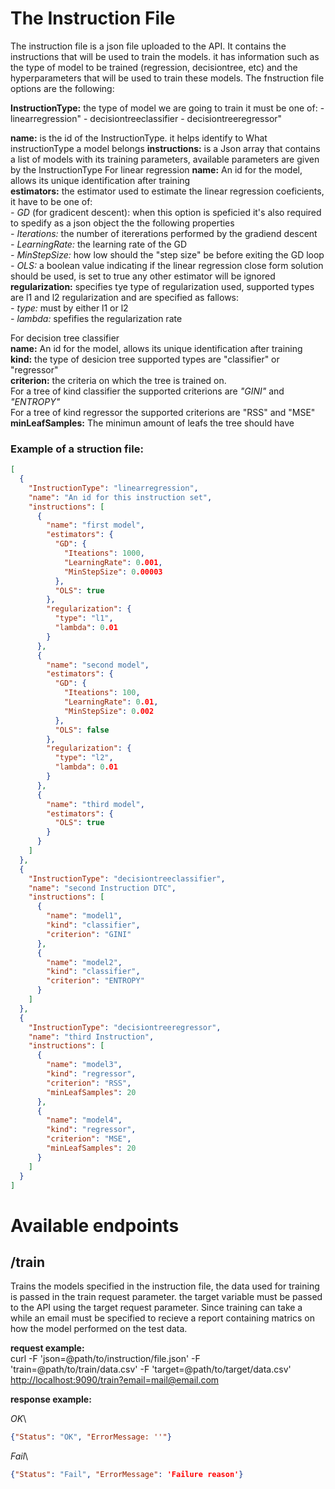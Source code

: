 # The Instruction File
 The instruction file is a json file uploaded to the API. It contains the instructions that will be used to train the models. it has information such as the type of model to be trained (regression, decisiontree, etc) and the hyperparameters that will be used to train these models. The fnstruction file options are the following:

   **InstructionType:** the type of model we are going to train it must be one of:
    - linearregression" 
    - decisiontreeclassifier
    - decisiontreeregressor"

   **name:** is the id of the InstructionType. it helps identify to What instructionType a model belongs
   **instructions:** is a Json array that contains a list of models with its training parameters, available parameters are given by the InstructionType
     For linear regression
         **name:** An id for the model, allows its unique identification after training \
         **estimators:** the estimator used to estimate the linear regression coeficients, it have to be one of: \
           *- GD* (for gradicent descent): when this option is speficied it's also required to spedify as a json object the the following properties \
             *- Iterations:* the number of itererations performed by the gradiend descent \
             *- LearningRate:* the learning rate of the GD \
             *- MinStepSize:* how low should the "step size" be before exiting the GD loop \
           *- OLS:* a boolean value indicating if the linear regression close form solution should be used, is set to true any other estimator will be ignored \
         **regularization:** specifies tye type of regularization used, supported types are l1 and l2 regularization and are specified as fallows: \
           *- type:* must by either l1 or l2 \
           *- lambda:* spefifies the regularization rate 
   
   For decision tree classifier \
       **name:** An id for the model, allows its unique identification after training \
       **kind:** the type of desicion tree supported types are "classifier" or "regressor" \
       **criterion:** the criteria on which the tree is trained on.\
         For a tree of kind classifier the supported criterions are *"GINI"* and *"ENTROPY"*\
         For a tree of kind regressor the supported criterions are "RSS" and "MSE"\
       **minLeafSamples:** The minimun amount of leafs the tree should have


### Example of a struction file:

```json
[
  {
    "InstructionType": "linearregression",
    "name": "An id for this instruction set",
    "instructions": [
      {
        "name": "first model",
        "estimators": {
          "GD": {
            "Iteations": 1000,
            "LearningRate": 0.001,
            "MinStepSize": 0.00003
          },
          "OLS": true
        },
        "regularization": {
          "type": "l1",
          "lambda": 0.01
        }
      },
      {
        "name": "second model",
        "estimators": {
          "GD": {
            "Iteations": 100,
            "LearningRate": 0.01,
            "MinStepSize": 0.002
          },
          "OLS": false
        },
        "regularization": {
          "type": "l2",
          "lambda": 0.01
        }
      },
      {
        "name": "third model",
        "estimators": {
          "OLS": true
        }
      }
    ]
  },
  {
    "InstructionType": "decisiontreeclassifier",
    "name": "second Instruction DTC",
    "instructions": [
      {
        "name": "model1",
        "kind": "classifier",
        "criterion": "GINI"
      },
      {
        "name": "model2",
        "kind": "classifier",
        "criterion": "ENTROPY"
      }
    ]
  },
  {
    "InstructionType": "decisiontreeregressor",
    "name": "third Instruction",
    "instructions": [
      {
        "name": "model3",
        "kind": "regressor",
        "criterion": "RSS",
        "minLeafSamples": 20
      },
      {
        "name": "model4",
        "kind": "regressor",
        "criterion": "MSE",
        "minLeafSamples": 20
      }
    ]
  }
]
```

# Available endpoints

## /train

 Trains the models specified in the instruction file, the data used for training is passed in the train request parameter. the target variable
 must be passed to the API using the target request parameter. Since training can take a while an email must be specified to recieve a report
 containing matrics on how the model performed on the test data.

 **request example:**\
 curl -F 'json=@path/to/instruction/file.json' -F 'train=@path/to/train/data.csv' -F 'target=@path/to/target/data.csv' <http://localhost:9090/train?email=mail@email.com>

 **response example:**

 *OK*\
 ```json
 {"Status": "OK", "ErrorMessage: ''"}
 ```

 *Fail*\
 ```json
 {"Status": "Fail", "ErrorMessage": 'Failure reason'}
 ```

